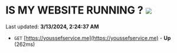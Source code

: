 # IS MY WEBSITE RUNNING ? [![](https://img.shields.io/static/v1?label=Sponsor&message=%E2%9D%A4&logo=GitHub&color=%23fe8e86)](https://github.com/sponsors/<username>)

Last updated: **3/13/2024, 2:24:37 AM**

- `GET` [https://youssefservice.me](https://youssefservice.me) - **Up** (262ms)
